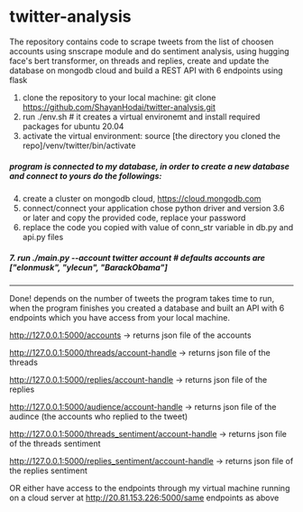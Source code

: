 # twitter-analysis
The repository contains code to scrape tweets from the list of choosen accounts using snscrape module and do sentiment analysis, using hugging face's bert transformer, on threads and replies, create and update the database on mongodb cloud and build a REST API with 6 endpoints using flask


1. clone the repository to your local machine:
git clone https://github.com/ShayanHodai/twitter-analysis.git
2. run ./env.sh # it creates a virtual environemt and install required packages for ubuntu 20.04
3. activate the virtual environment:
source [the directory you cloned the repo]/venv/twitter/bin/activate
##### program is connected to my database, in order to create a new database and connect to yours do the followings:
4. create a cluster on  mongodb cloud, https://cloud.mongodb.com
5. connect/connect your application chose python driver and version 3.6 or later and copy the provided code, replace your password 
6. replace the code you copied with value of conn_str variable in db.py and api.py files
##### 7. run ./main.py --account twitter account # defaults accounts are ["elonmusk", "ylecun", "BarackObama"]
-----------------------------------------------------------------------------------------------------------------------------------------------------------
Done! depends on the number of tweets the program takes time to run, when the program finishes you created a database and built an API with 6 endpoints which you have access from your local machine.

http://127.0.0.1:5000/accounts -> returns json file of the accounts

http://127.0.0.1:5000/threads/account-handle -> returns json file of the threads

http://127.0.0.1:5000/replies/account-handle -> returns json file of the replies

http://127.0.0.1:5000/audience/account-handle -> returns json file of the audince (the accounts who replied to the tweet)

http://127.0.0.1:5000/threads_sentiment/account-handle -> returns json file of the threads sentiment

http://127.0.0.1:5000/replies_sentiment/account-handle -> returns json file of the replies sentiment

OR either have access to the endpoints through my virtual machine running on a cloud server at http://20.81.153.226:5000/same endpoints as above
